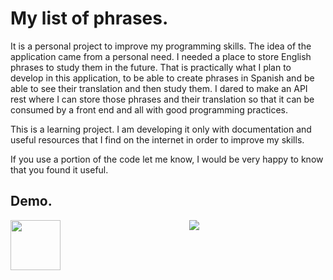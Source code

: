 # My list of phrases.
It is a personal project to improve my programming skills. The idea of the application came from a personal need. I needed a place to store English phrases to study them in the future. That is practically what I plan to develop in this application, to be able to create phrases in Spanish and be able to see their translation and then study them. I dared to make an API rest where I can store those phrases and their translation so that it can be consumed by a front end and all with good programming practices. 

This is a learning project. I am developing it only with documentation and useful resources that I find on the internet in order to improve my skills.

If you use a portion of the code let me know, I would be very happy to know that you found it useful.

## Demo.
<img src="https://media.giphy.com/media/ANxq8is9abj7JiACRT/giphy.gif" width="80" align="left">
<p align="center">
  <img src="https://media.giphy.com/media/v1.Y2lkPTc5MGI3NjExMzU3NmE2OGJhNGMwMjBhZDJkOTAzMDM3ZThkMmVlMjAwNWIzYmI1ZCZjdD1n/vJpl9aFs8yL8ACFdPb/giphy.gif" />
</p>

